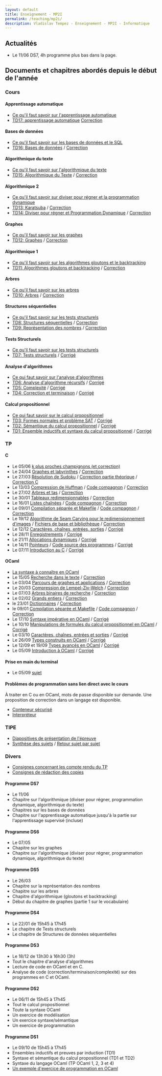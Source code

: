 ```yaml
---
layout: default
title: Enseignement - MP2I
permalink: /teaching/mp2i/
description: Vladislav Tempez - Enseignement - MP2I - Informatique 
---
```

## Actualités
- Le 11/06 DS7, 4h programme plus bas dans la page.

## Documents et chapitres abordés depuis le début de l'année

### Cours

#### Apprentissage automatique
- [Ce qu'il faut savoir sur l'apprentissage automatique](https://nc-lycees.netocentre.fr/s/DsWrAQxPzQsCrKJ)
- [TD17: apprentissage automatique](https://nc-lycees.netocentre.fr/s/mfyTMtEYY3D5kzB) [Correction](https://nc-lycees.netocentre.fr/s/R5iR8MBjqJggrHL)

#### Bases de données
- [Ce qu'il faut savoir sur les bases de données et le SQL](https://nc-lycees.netocentre.fr/s/YYnWf2S4ixzpbiT)
- [TD16: Bases de données](https://nc-lycees.netocentre.fr/s/ciToNZfb3iAKtmG) / [Correction](https://nc-lycees.netocentre.fr/s/pSBb8yaTKece6r2)

#### Algorithmique du texte
- [Ce qu'il faut savoir sur l'algorithmique du texte](https://nc-lycees.netocentre.fr/s/44CfGGsxxSDK723)
- [TD15: Algorithmique du Texte](https://nc-lycees.netocentre.fr/s/egzMtsxXaboxQgy) / [Correction](https://nc-lycees.netocentre.fr/s/j9Jre748HHSLz4Q)

#### Algorithmique 2
- [Ce qu'il faut savoir sur diviser pour régner et la programmation dynamique](https://nc-lycees.netocentre.fr/s/zKap8dagEdBFW25)
- [TD13: Karatsuba](https://nc-lycees.netocentre.fr/s/fYYSHkgcEgoYZiK) / [Correction](https://nc-lycees.netocentre.fr/s/HxnyCE2zW9k7snp)
- [TD14: Diviser pour régner et Programmation Dynamique](https://nc-lycees.netocentre.fr/s/q3aJpqdwKQDDyJa) / [Correction](https://nc-lycees.netocentre.fr/s/K5YGyti6CoDRebn)

#### Graphes
- [Ce qu'il faut savoir sur les graphes](https://nc-lycees.netocentre.fr/s/EWJ9ogRmHpGS8aX)
- [TD12: Graphes](https://nc-lycees.netocentre.fr/s/FcWxMnKYAkMQbiM) / [Correction](https://nc-lycees.netocentre.fr/s/pypcWKJoSpcodnE)

#### Algorithmique 1
- [Ce qu'il faut savoir sur les algorithmes gloutons et le backtracking](https://nc-lycees.netocentre.fr/s/X83xwBNJzpr9Gzb)
- [TD11: Algorithmes gloutons et backtracking](https://nc-lycees.netocentre.fr/s/2c349db7kPmRqmz) / [Correction](https://nc-lycees.netocentre.fr/s/tP2yPY5Hd4NdApN)

#### Arbres
- [Ce qu'il faut savoir sur les arbres](https://nc-lycees.netocentre.fr/s/63a25pfJpNLBa8g)
- [TD10: Arbres](https://nc-lycees.netocentre.fr/s/iayms2r48owasek) / [Correction](https://nc-lycees.netocentre.fr/s/kZ3Sb6nH3XFjQwi)

#### Structures séquentielles

- [Ce qu'il faut savoir sur les tests structurels](https://nc-lycees.netocentre.fr/s/C4QN8geTtcANE3D)
- [TD8: Structures séquentielles](https://nc-lycees.netocentre.fr/s/rHsqCQ3MisoHXbN) / [Correction](https://nc-lycees.netocentre.fr/s/BinKQZcqoJDdnq8)
- [TD9: Représentation des nombres](https://nc-lycees.netocentre.fr/s/76b7acTRqHr5kxw) / [Correction](https://nc-lycees.netocentre.fr/s/HYmAg5L84r4Wx77)

#### Tests Structurels
- [Ce qu'il faut savoir sur les tests structurels](https://nc-lycees.netocentre.fr/s/4eP4EZkJ3sctMTp)
- [TD7: Tests structurels](https://nc-lycees.netocentre.fr/s/BQzYXGWTSdad3RJ) / [Corrigé](https://nc-lycees.netocentre.fr/s/XSrkmwyC5B5B5mK)

#### Analyse d'algorithmes 
- [Ce qui faut savoir sur l'analyse d'algorithmes](https://nc-lycees.netocentre.fr/s/N2dHJNtjBw9S3bk)
- [TD6: Analyse d'algorithme récursifs](https://nc-lycees.netocentre.fr/s/JP6zw23MdPCsScR) / [Corrigé](https://nc-lycees.netocentre.fr/s/cxn69GzMMY5Ls8p)
- [TD5: Complexité](https://nc-lycees.netocentre.fr/s/TzTQcdjm4ZkR5Ps) / [Corrigé](https://nc-lycees.netocentre.fr/s/oTCJX7zRcjZqRE7)
- [TD4: Correction et terminaison](https://nc-lycees.netocentre.fr/s/MnxxTMawzAodcZe) / [Corrigé](https://nc-lycees.netocentre.fr/s/QmTK3emGMf4t9DF)

#### Calcul propositionnel
- [Ce qui faut savoir sur le calcul propositionnel](https://nc-lycees.netocentre.fr/s/KwZCjsorqBw7TGQ)
- [TD3: Formes normales et problème SAT](https://nc-lycees.netocentre.fr/s/y5z7WL5rETEjq5C) / [Corrigé](https://nc-lycees.netocentre.fr/s/7FaTWq5Kkw5zTsJ)
- [TD2: Sémantique du calcul propositionnel](https://nc-lycees.netocentre.fr/s/JQeAGrgzxkR4axz) / [Corrigé](https://nc-lycees.netocentre.fr/s/ocpX6DomojZjX2y)
- [TD1: Ensemble inductifs et syntaxe du calcul propositionnel](https://nc-lycees.netocentre.fr/s/M3pzHQJyNSm3Egy) / [Corrigé](https://nc-lycees.netocentre.fr/s/6kcK8T9yiGQ6oQm)

### TP

#### C
- Le 05/06 [k plus proches champignons (et correction)](https://nc-lycees.netocentre.fr/s/WQkggsCJToCJRAs)
- Le 24/04 [Graphes et labyrinthes](https://nc-lycees.netocentre.fr/s/JQNgTrDDoZQ6Hgz) / [Correction](https://nc-lycees.netocentre.fr/s/EzDwf4pzMs2qFW5)
- Le 27/03 [Résolution de Sudoku](https://nc-lycees.netocentre.fr/s/F24pQsFwzTp6D6x) / [Correction partie théorique](https://nc-lycees.netocentre.fr/s/n6ZNtHndadS7FCQ) / [Correction C](https://nc-lycees.netocentre.fr/s/TJmApeXDeCJEfMJ) 
- Le 13/03 [Compression de Huffman](https://nc-lycees.netocentre.fr/s/mLXt5MTypfHzKy4) / [Code compagnon](https://nc-lycees.netocentre.fr/s/4PYFpe5NJRZffsy) / [Correction](https://nc-lycees.netocentre.fr/s/r48HwcnBjTYaB76)
- Le 27/02 [Arbres et tas](https://nc-lycees.netocentre.fr/s/bjQNnZ2MMHDRbzT) / [Correction](https://nc-lycees.netocentre.fr/s/wd4moSKDJxNNicS)
- Le 30/01 [Tableaux redimensionnables](https://nc-lycees.netocentre.fr/s/Q7T4BpPfQQ9f2Ft) / [Correction](https://nc-lycees.netocentre.fr/s/6FqSF3NTKradLKj)
- Le 16/01 [Listes chaînées](https://nc-lycees.netocentre.fr/s/oqyEDkyCkDJjE4e) / [Code compagnon](https://nc-lycees.netocentre.fr/s/Hb3aoLmFiBQ9fCL) / [Correction](https://nc-lycees.netocentre.fr/s/BjM5rTzbsWCyQdS)
- Le 09/01 [Compilation séparée et Makefile](https://nc-lycees.netocentre.fr/s/68RWwz2nC4jgmBS) / [Code compagnon](https://nc-lycees.netocentre.fr/s/tiLM7cjAHw55ckJ) / [Correction](https://nc-lycees.netocentre.fr/s/qPkwy8YHBHK3oDE)
- Le 19/12 [Algorithme de Seam Carving pour le redimensionnement d'images](https://nc-lycees.netocentre.fr/s/JotJLz772Wiwgz3) / [Fichiers de base et bibliothèque](https://nc-lycees.netocentre.fr/s/2g5PFefr6oMj24r) / [Correction](https://nc-lycees.netocentre.fr/s/mxEeHNYwPY2ScPj)
- Le 12/12 [Caractères, chaînes, entrées, sorties](https://nc-lycees.netocentre.fr/s/MXZ7ztJ62AHBi6y) / [Corrigé](https://nc-lycees.netocentre.fr/s/9AXEq8cqTiXNWFE)
- Le 28/11 [Enregistrements](https://nc-lycees.netocentre.fr/s/y73mn4cxXaTsWCQ) / [Corrigé](https://nc-lycees.netocentre.fr/s/scQyaYRTSBHW2Cn)
- Le 21/11 [Allocations dynamiques](https://nc-lycees.netocentre.fr/s/ga4Qckc4Psn3pxt) / [Corrigé](https://nc-lycees.netocentre.fr/s/nbKpqsTaWZ5eJHm)
- Le 14/11 [Pointeurs](https://nc-lycees.netocentre.fr/s/pQseMBy2bAobLHR) / [Code source des programmes](https://nc-lycees.netocentre.fr/s/bQwJgTQosPZrsqZ) / [Corrigé](https://nc-lycees.netocentre.fr/s/PXrd4Hb39CANQrG)
- Le 07/11 [Introduction au C](https://nc-lycees.netocentre.fr/s/8X7X7ZFyfEdoaY4) / [Corrigé](https://nc-lycees.netocentre.fr/s/pQDQCS2ofKQJied)

#### OCaml

- [La syntaxe à connaître en OCaml](https://nc-lycees.netocentre.fr/s/3YsmRsNCXLd57FK)
- Le 15/05 [Recherche dans le texte](https://nc-lycees.netocentre.fr/s/s5J8e7g4SFT3CRK) / [Correction](https://nc-lycees.netocentre.fr/s/8MaR7o3C83WfMaT)
- Le 03/04 [Parcours de graphes et applications](https://nc-lycees.netocentre.fr/s/HYcFwTwBej4fi97) / [Correction](https://nc-lycees.netocentre.fr/s/yiwkyAccsNCoJrD)
- Le 20/03 [Compression de Lempel-Ziv-Welch](https://nc-lycees.netocentre.fr/s/yCMkZnqbm3dAAnZ) / [Correction](https://nc-lycees.netocentre.fr/s/tM54F4y8D7ALX5T)
- Le 07/03 [Arbres binaires de recherche](https://nc-lycees.netocentre.fr/s/Q3P8FMjKsdtHcHS) / [Correction](https://nc-lycees.netocentre.fr/s/Rr9kTqYPe46EpNc)
- Le 02/02 [Grands entiers](https://nc-lycees.netocentre.fr/s/F53ZoDP9TXQkC6N) / [Correction](https://nc-lycees.netocentre.fr/s/4e2RWKioGQN7diT)
- le 23/01 [Dictionnaires](https://nc-lycees.netocentre.fr/s/sNg4nS4WdgMXZSo) / [Correction](https://nc-lycees.netocentre.fr/s/WAgkGbtfxcqTLHr)
- le 09/01 [Compilation séparée et Makefile](https://nc-lycees.netocentre.fr/s/68RWwz2nC4jgmBS) / [Code compagnon](https://nc-lycees.netocentre.fr/s/tiLM7cjAHw55ckJ) / [Correction](https://nc-lycees.netocentre.fr/s/qPkwy8YHBHK3oDE)
- Le 17/10 [Syntaxe impérative en OCaml](https://nc-lycees.netocentre.fr/s/NMQytf2WBdMjDqG) / [Corrigé](https://nc-lycees.netocentre.fr/s/jDDXJ9mnDZo3R3n)
- Le 10/10 [Manipulations de formules du calcul propositionnel en OCaml](https://nc-lycees.netocentre.fr/s/ctMnDaKRmHoJowz) / [Corrigé](https://nc-lycees.netocentre.fr/s/bBQ95nQmqT86Myq)
- Le 03/10 [Caractères, chaînes, entrées et sorties](https://nc-lycees.netocentre.fr/s/tqay8X4RBwDQRH3) / [Corrigé](https://nc-lycees.netocentre.fr/s/Sd68EsiYc8E6K3p)
- Le 26/09 [Types construits en OCaml](https://nc-lycees.netocentre.fr/s/Z8g4Zw34QaDdx3d) / [Corrigé](https://nc-lycees.netocentre.fr/s/YyetAsRFG5qbtPx)
- Le 12/09 et 19/09 [Types avancés en OCaml](https://nc-lycees.netocentre.fr/s/DCkseTCmWJL4jjY) / [Corrigé](https://nc-lycees.netocentre.fr/s/krHkoti3eqBzF5L)
- Le 05/09 [Introduction à OCaml](https://nc-lycees.netocentre.fr/s/nNn6dFokSw6ifDJ) /  [Corrigé](https://nc-lycees.netocentre.fr/s/ZydDWQrRXtDpomt)

#### Prise en main du terminal
- Le 05/09 [sujet](https://nc-lycees.netocentre.fr/s/WXQyBHjADspJ8Xk)

#### Problèmes de programmation sans lien direct avec le cours
À traiter en C ou en OCaml, mots de passe disponible sur demande. Une proposition de correction dans un langage est disponible.
- [Conteneur sécurisé](/docs/exos-prog/secure-container.html)
- [Interpréteur](/docs/exos-prog/interpreter.html)

### TIPE
- [Diapositives de présentation de l'épreuve](https://nc-lycees.netocentre.fr/s/eAqqLALLKdYGTEW)
- [Synthèse des sujets](https://nc-lycees.netocentre.fr/s/CyMGrWHC29isXY7) / [Retour sujet par sujet](https://nc-lycees.netocentre.fr/s/Yb4z4bkG5LYLc9c)

### Divers 
- [Consignes concernant les compte rendu du TP](https://nc-lycees.netocentre.fr/s/atbJ9Jgezo58yfA)
- [Consignes de rédaction des copies](https://nc-lycees.netocentre.fr/s/Yf43iRNiZM3TAsL)

#### Programme DS7
- Le 11/06
- Chapitre sur l'algorithmique (diviser pour régner, programmation dynamique, algorithmique du texte)
- Chapitres sur les bases de données
- Chapitre sur l'apprentissage automatique jusqu'à la partie sur l'apprentissage supervisé (incluse)

#### Programme DS6
- Le 07/05
- Chapitre sur les graphes
- Chapitre sur l'algorithmique (diviser pour régner, programmation dynamique, algorithmique du texte)

#### Programme DS5
- Le 26/03
- Chapitre sur la représentation des nombres
- Chapitre sur les arbres
- Chapitre d'algorithmique (gloutons et backtracking)
- Début du chapitre de graphes (partie 1 sur le vocabulaire)

#### Programme DS4
- Le 22/01 de 15h45 à 17h45
- Le chapitre de Tests structurels
- Le chapitre de Structures de données séquentielles

#### Programme DS3
- Le 18/12 de 13h30 à 16h30 (3h)
- Tout le chapitre d'analyse d'algorithmes
- Lecture de code en OCaml et en C.
- Analyse de code (correction/terminaison/complexité) sur des programmes en C et OCaml.

#### Programme DS2
- Le 06/11 de 15h45 à 17h45
- Tout le calcul propositionnel
- Toute la syntaxe OCaml
- Un exercice de modélisation
- Un exercice syntaxe/sémantique
- Un exercice de programmation

#### Programme DS1
- Le 09/10 de 15h45 à 17h45
- Ensembles inductifs et preuves par induction (TD1)
- Syntaxe et sémantique du calcul propositionnel (TD1 et TD2)
- Syntaxe du langage OCaml (TP OCaml 1, 2, 3 et 4)
- [Un exemple d'exercice de programmation en OCaml](https://nc-lycees.netocentre.fr/s/52Z7ZdiciBkgn5x)
